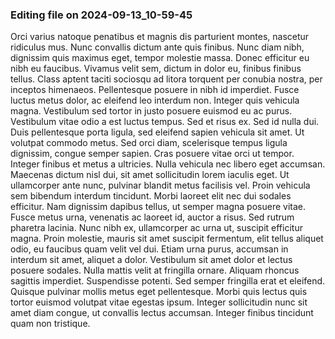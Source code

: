 

### Editing file on 2024-09-13_10-59-45

Orci varius natoque penatibus et magnis dis parturient montes, nascetur ridiculus mus. Nunc convallis dictum ante quis finibus. Nunc diam nibh, dignissim quis maximus eget, tempor molestie massa. Donec efficitur eu nibh eu faucibus. Vivamus velit sem, dictum in dolor eu, finibus finibus tellus. Class aptent taciti sociosqu ad litora torquent per conubia nostra, per inceptos himenaeos. Pellentesque posuere in nibh id imperdiet. Fusce luctus metus dolor, ac eleifend leo interdum non. Integer quis vehicula magna. Vestibulum sed tortor in justo posuere euismod eu ac purus. Vestibulum vitae odio a est luctus tempus. Sed et risus ex. Sed id nulla dui.
Duis pellentesque porta ligula, sed eleifend sapien vehicula sit amet. Ut volutpat commodo metus. Sed orci diam, scelerisque tempus ligula dignissim, congue semper sapien. Cras posuere vitae orci ut tempor. Integer finibus et metus a ultricies. Nulla vehicula nec libero eget accumsan. Maecenas dictum nisl dui, sit amet sollicitudin lorem iaculis eget. Ut ullamcorper ante nunc, pulvinar blandit metus facilisis vel. Proin vehicula sem bibendum interdum tincidunt. Morbi laoreet elit nec dui sodales efficitur. Nam dignissim dapibus tellus, ut semper magna posuere vitae.
Fusce metus urna, venenatis ac laoreet id, auctor a risus. Sed rutrum pharetra lacinia. Nunc nibh ex, ullamcorper ac urna ut, suscipit efficitur magna. Proin molestie, mauris sit amet suscipit fermentum, elit tellus aliquet odio, eu faucibus quam velit vel dui. Etiam urna purus, accumsan in interdum sit amet, aliquet a dolor. Vestibulum sit amet dolor et lectus posuere sodales. Nulla mattis velit at fringilla ornare. Aliquam rhoncus sagittis imperdiet. Suspendisse potenti. Sed semper fringilla erat et eleifend. Quisque pulvinar mollis metus eget pellentesque. Morbi quis lectus quis tortor euismod volutpat vitae egestas ipsum. Integer sollicitudin nunc sit amet diam congue, ut convallis lectus accumsan. Integer finibus tincidunt quam non tristique.


